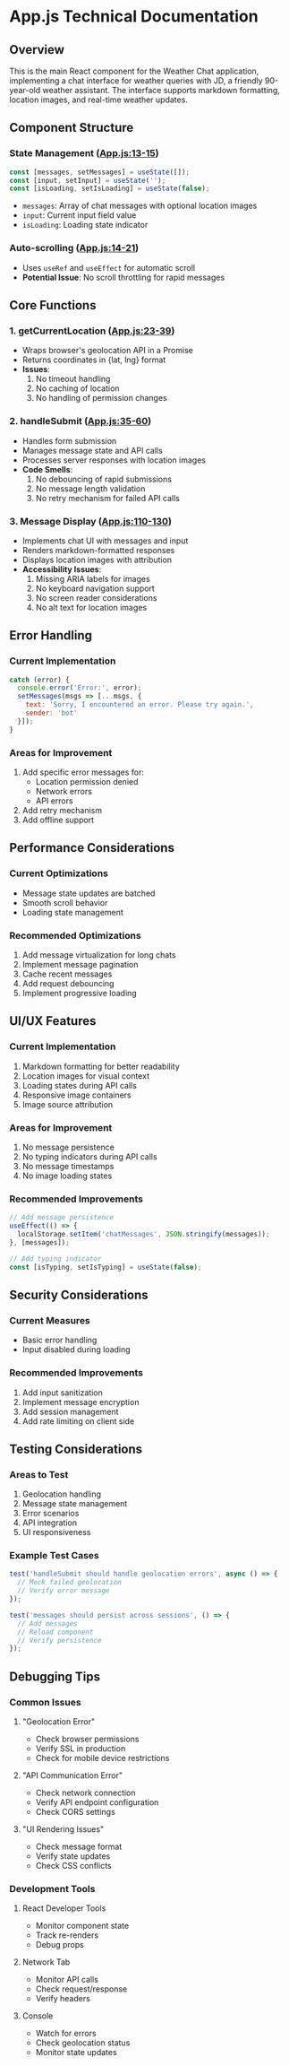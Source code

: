 # App.js Technical Documentation

## Overview
This is the main React component for the Weather Chat application, implementing a chat interface for weather queries with JD, a friendly 90-year-old weather assistant. The interface supports markdown formatting, location images, and real-time weather updates.

## Component Structure

### State Management ([App.js:13-15](./App.js#L13-15))
```javascript
const [messages, setMessages] = useState([]);
const [input, setInput] = useState('');
const [isLoading, setIsLoading] = useState(false);
```
- `messages`: Array of chat messages with optional location images
- `input`: Current input field value
- `isLoading`: Loading state indicator

### Auto-scrolling ([App.js:14-21](./App.js#L14-L21))
- Uses `useRef` and `useEffect` for automatic scroll
- **Potential Issue**: No scroll throttling for rapid messages

## Core Functions

### 1. getCurrentLocation ([App.js:23-39](./App.js#L23-L39))
- Wraps browser's geolocation API in a Promise
- Returns coordinates in {lat, lng} format
- **Issues**:
  1. No timeout handling
  2. No caching of location
  3. No handling of permission changes

### 2. handleSubmit ([App.js:35-60](./App.js#L35-60))
- Handles form submission
- Manages message state and API calls
- Processes server responses with location images
- **Code Smells**:
  1. No debouncing of rapid submissions
  2. No message length validation
  3. No retry mechanism for failed API calls

### 3. Message Display ([App.js:110-130](./App.js#L110-130))
- Implements chat UI with messages and input
- Renders markdown-formatted responses
- Displays location images with attribution
- **Accessibility Issues**:
  1. Missing ARIA labels for images
  2. No keyboard navigation support
  3. No screen reader considerations
  4. No alt text for location images

## Error Handling

### Current Implementation
```javascript
catch (error) {
  console.error('Error:', error);
  setMessages(msgs => [...msgs, { 
    text: 'Sorry, I encountered an error. Please try again.',
    sender: 'bot'
  }]);
}
```

### Areas for Improvement
1. Add specific error messages for:
   - Location permission denied
   - Network errors
   - API errors
2. Add retry mechanism
3. Add offline support

## Performance Considerations

### Current Optimizations
- Message state updates are batched
- Smooth scroll behavior
- Loading state management

### Recommended Optimizations
1. Add message virtualization for long chats
2. Implement message pagination
3. Cache recent messages
4. Add request debouncing
5. Implement progressive loading

## UI/UX Features

### Current Implementation
1. Markdown formatting for better readability
2. Location images for visual context
3. Loading states during API calls
4. Responsive image containers
5. Image source attribution

### Areas for Improvement
1. No message persistence
2. No typing indicators during API calls
3. No message timestamps
4. No image loading states

### Recommended Improvements
```javascript
// Add message persistence
useEffect(() => {
  localStorage.setItem('chatMessages', JSON.stringify(messages));
}, [messages]);

// Add typing indicator
const [isTyping, setIsTyping] = useState(false);
```

## Security Considerations

### Current Measures
- Basic error handling
- Input disabled during loading

### Recommended Improvements
1. Add input sanitization
2. Implement message encryption
3. Add session management
4. Add rate limiting on client side

## Testing Considerations

### Areas to Test
1. Geolocation handling
2. Message state management
3. Error scenarios
4. API integration
5. UI responsiveness

### Example Test Cases
```javascript
test('handleSubmit should handle geolocation errors', async () => {
  // Mock failed geolocation
  // Verify error message
});

test('messages should persist across sessions', () => {
  // Add messages
  // Reload component
  // Verify persistence
});
```

## Debugging Tips

### Common Issues

1. "Geolocation Error"
   - Check browser permissions
   - Verify SSL in production
   - Check for mobile device restrictions

2. "API Communication Error"
   - Check network connection
   - Verify API endpoint configuration
   - Check CORS settings

3. "UI Rendering Issues"
   - Check message format
   - Verify state updates
   - Check CSS conflicts

### Development Tools
1. React Developer Tools
   - Monitor component state
   - Track re-renders
   - Debug props

2. Network Tab
   - Monitor API calls
   - Check request/response
   - Verify headers

3. Console
   - Watch for errors
   - Check geolocation status
   - Monitor state updates
